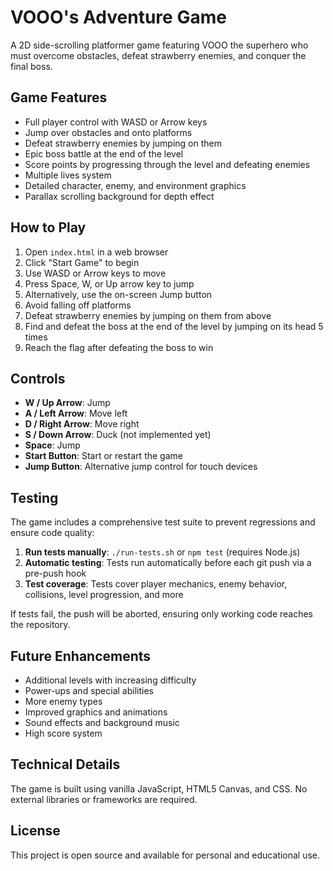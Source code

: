 # VOOO's Adventure Game

A 2D side-scrolling platformer game featuring VOOO the superhero who must overcome obstacles, defeat strawberry enemies, and conquer the final boss.

## Game Features

- Full player control with WASD or Arrow keys
- Jump over obstacles and onto platforms
- Defeat strawberry enemies by jumping on them
- Epic boss battle at the end of the level
- Score points by progressing through the level and defeating enemies
- Multiple lives system
- Detailed character, enemy, and environment graphics
- Parallax scrolling background for depth effect

## How to Play

1. Open `index.html` in a web browser
2. Click "Start Game" to begin
3. Use WASD or Arrow keys to move
4. Press Space, W, or Up arrow key to jump
5. Alternatively, use the on-screen Jump button
6. Avoid falling off platforms
7. Defeat strawberry enemies by jumping on them from above
8. Find and defeat the boss at the end of the level by jumping on its head 5 times
9. Reach the flag after defeating the boss to win

## Controls

- **W / Up Arrow**: Jump
- **A / Left Arrow**: Move left
- **D / Right Arrow**: Move right
- **S / Down Arrow**: Duck (not implemented yet)
- **Space**: Jump
- **Start Button**: Start or restart the game
- **Jump Button**: Alternative jump control for touch devices

## Testing

The game includes a comprehensive test suite to prevent regressions and ensure code quality:

1. **Run tests manually**: `./run-tests.sh` or `npm test` (requires Node.js)
2. **Automatic testing**: Tests run automatically before each git push via a pre-push hook
3. **Test coverage**: Tests cover player mechanics, enemy behavior, collisions, level progression, and more

If tests fail, the push will be aborted, ensuring only working code reaches the repository.

## Future Enhancements

- Additional levels with increasing difficulty
- Power-ups and special abilities
- More enemy types
- Improved graphics and animations
- Sound effects and background music
- High score system

## Technical Details

The game is built using vanilla JavaScript, HTML5 Canvas, and CSS. No external libraries or frameworks are required.

## License

This project is open source and available for personal and educational use.
